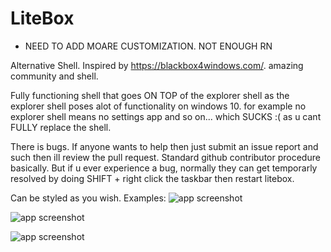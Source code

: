 # LiteBox
* NEED TO ADD MOARE CUSTOMIZATION. NOT ENOUGH RN

Alternative Shell. Inspired by https://blackbox4windows.com/. amazing community and shell.

Fully functioning shell that goes ON TOP of the explorer shell as the explorer shell poses alot of functionality on windows 10. for example no explorer shell means no settings app and so on... which SUCKS :( as u cant FULLY replace the shell.

There is bugs. If anyone wants to help then just submit an issue report and such then ill review the pull request. Standard github contributor procedure basically.
But if u ever experience a bug, normally they can get temporarly resolved by doing SHIFT +  right click the taskbar then restart litebox. 

Can be styled as you wish. Examples:
![app screenshot](https://github.com/danieljo12/LiteBox/blob/main/pics/style2.PNG)

![app screenshot](https://github.com/danieljo12/LiteBox/blob/main/pics/style3.PNG?raw=true)

![app screenshot](https://github.com/danieljo12/LiteBox/blob/main/pics/style4.png)
